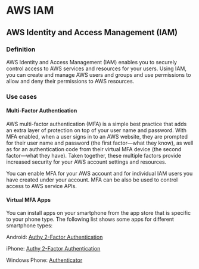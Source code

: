 # AWS IAM
## AWS Identity and Access Management (IAM)

### Definition
AWS Identity and Access Management (IAM) enables you to securely control access to AWS services and resources for your users. Using IAM, you can create and manage AWS users and groups and use permissions to allow and deny their permissions to AWS resources.

### Use cases
#### Multi-Factor Authentication
AWS multi-factor authentication (MFA) is a simple best practice that adds an extra layer of protection on top of your user name and password. With MFA enabled, when a user signs in to an AWS website, they are prompted for their user name and password (the first factor—what they know), as well as for an authentication code from their virtual MFA device (the second factor—what they have). Taken together, these multiple factors provide increased security for your AWS account settings and resources.

You can enable MFA for your AWS account and for individual IAM users you have created under your account. MFA can be also be used to control access to AWS service APIs.

#### Virtual MFA Apps
You can install apps on your smartphone from the app store that is specific to your phone type. The following list shows some apps for different smartphone types:

Android: [Authy 2-Factor Authentication](https://authy.com/download/)

iPhone: [Authy 2-Factor Authentication](https://authy.com/download/)

Windows Phone: [Authenticator](https://www.microsoft.com/zh-cn/store/p/authenticator/9wzdncrfj3rj?rtc=1)
